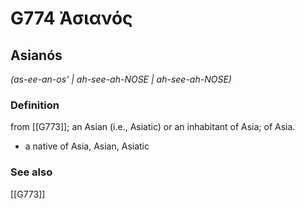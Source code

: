 # G774 Ἀσιανός

## Asianós

_(as-ee-an-os' | ah-see-ah-NOSE | ah-see-ah-NOSE)_

### Definition

from [[G773]]; an Asian (i.e., Asiatic) or an inhabitant of Asia; of Asia.

- a native of Asia, Asian, Asiatic

### See also

[[G773]]

